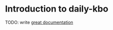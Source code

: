 # Introduction to daily-kbo

TODO: write [great documentation](http://jacobian.org/writing/what-to-write/)
